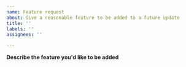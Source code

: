 ```yaml
---
name: Feature request
about: Give a reasonable feature to be added to a future update
title: ''
labels: ''
assignees: ''

---
```


**Describe the feature you'd like to be added**
